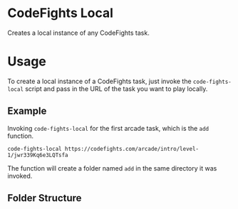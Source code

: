 # CodeFights Local
Creates a local instance of any CodeFights task.

# Usage

To create a local instance of a CodeFights task, just invoke the ```code-fights-local``` script and pass in the URL of the task you want to play locally.

## Example

Invoking ```code-fights-local``` for the first arcade task, which is the ```add``` function.

```code-fights-local https://codefights.com/arcade/intro/level-1/jwr339Kq6e3LQTsfa```

The function will create a folder named ```add``` in the same directory it was invoked.

## Folder Structure



